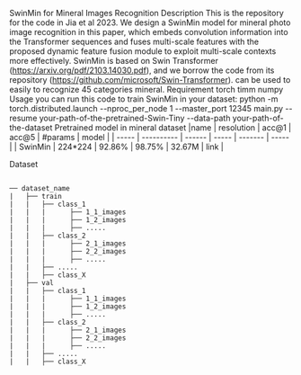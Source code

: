 SwinMin for Mineral Images Recognition
Description
This is the repository for the code in Jia et al 2023. We design a SwinMin model for mineral photo image recognition in this paper, which embeds convolution information into the Transformer sequences and fuses multi-scale features with the proposed dynamic feature fusion module to exploit multi-scale contexts more effectively. SwinMin is based on Swin Transformer (https://arxiv.org/pdf/2103.14030.pdf), and we borrow the code from its repository (https://github.com/microsoft/Swin-Transformer). can be used to easily to recognize 45 categories mineral.
Requirement
torch
timm
numpy
Usage
you can run this code to train SwinMin in your dataset:
python -m torch.distributed.launch --nproc_per_node 1 --master_port 12345  main.py --resume  your-path-of-the-pretrained-Swin-Tiny --data-path your-path-of-the-dataset
Pretrained model in mineral dataset
|name	| resolution |	acc@1 |	acc@5 |	#params	| model |
| ----- | ---------- | ------ | ----- | ------- | ----- |
| SwinMin |	224*224	| 92.86% |	98.75% |	32.67M |	link |


Dataset

<code>
── dataset_name                   
|   ├── train
|   |   ├── class_1
|   |   |	   ├── 1_1_images
|   |   |	   ├── 1_2_images
|   |   |	   ├── .....
|   |   ├── class_2
|   |   |	   ├── 2_1_images
|   |   |	   ├── 2_2_images
|   |   |	   ├── .....
|   |   ├── .....
|   |   ├── class_X
|   ├── val
|   |   ├── class_1
|   |   |	   ├── 1_1_images
|   |   |      ├── 1_2_images
|   |   |	   ├── .....
|   |   ├── class_2
|   |   |	   ├── 2_1_images
|   |   |	   ├── 2_2_images
|   |   |	   ├── .....
|   |	├── .....
|   |   ├── class_X
</code>

